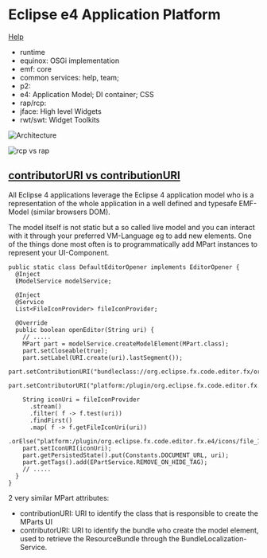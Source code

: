 # Eclipse e4 Application Platform
[Help](https://help.eclipse.org/latest/index.jsp?topic=%2Forg.eclipse.platform.doc.isv%2Freference%2Fapi%2Findex.html)
- runtime
- equinox: OSGi implementation
- emf: core
- common services: help, team;
- p2:
- e4: Application Model; DI container; CSS
- rap/rcp:
- jface: High level Widgets
- rwt/swt: Widget Toolkits


![Architecture](https://wiki.eclipse.org/images/thumb/8/80/Eclipse_4_Architecture.png/640px-Eclipse_4_Architecture.png)


![rcp vs rap](https://owenou.com/assets/images/posts/rap_archi.png)


## [contributorURI vs contributionURI](https://tomsondev.bestsolution.at/2015/09/25/eclipse-4-application-platform-contributoruri-vs-contributionuri/)
All Eclipse 4 applications leverage the Eclipse 4 application model who is a representation of the whole application in a well defined and typesafe 
EMF-Model (similar browsers DOM).

The model itself is not static but a so called live model and you can interact with it through your preferred VM-Language eg to add new elements. 
One of the things done most often is to programmatically add MPart instances to represent your UI-Component.
```
public static class DefaultEditorOpener implements EditorOpener {
  @Inject
  EModelService modelService;
 
  @Inject
  @Service
  List<FileIconProvider> fileIconProvider;
 
  @Override
  public boolean openEditor(String uri) {
    // .....
    MPart part = modelService.createModelElement(MPart.class);
    part.setCloseable(true);
    part.setLabel(URI.create(uri).lastSegment());
    part.setContributionURI("bundleclass://org.eclipse.fx.code.editor.fx/org.eclipse.fx.code.editor.fx.TextEditor");
    part.setContributorURI("platform:/plugin/org.eclipse.fx.code.editor.fx.e4");
 
    String iconUri = fileIconProvider
      .stream()
      .filter( f -> f.test(uri))
      .findFirst()
      .map( f -> f.getFileIconUri(uri))
      .orElse("platform:/plugin/org.eclipse.fx.code.editor.fx.e4/icons/file_16.png");
    part.setIconURI(iconUri);
    part.getPersistedState().put(Constants.DOCUMENT_URL, uri);
    part.getTags().add(EPartService.REMOVE_ON_HIDE_TAG);
    // .....
  }
}
```
2 very similar MPart attributes:
- contributionURI: URI to identify the class that is responsible to create the MParts UI
- contributorURI: URI to identify the bundle who create the model element, used to retrieve the ResourceBundle through the BundleLocalization-Service.

